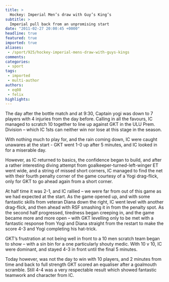 ```yaml
---
title: >
  Hockey: Imperial Men’s draw with Guy’s King’s
subtitle: >
  Imperial pull back from an unpromising start
date: "2011-02-27 20:00:45 +0000"
headline: true
featured: true
imported: true
aliases:
 - /sport/925/hockey-imperial-mens-draw-with-guys-kings
comments:
categories:
 - sport
tags:
 - imported
 - multi-author
authors:
 - eq08
 - felix
highlights:
---
```


The day after the bottle match and at 9:30, Captain yogi was down to 7 players with 4 injuries from the day before. Calling in all the favours, IC managed to scratch 10 together to line up against GKT in the ULU Prem. Division – which IC 1sts can neither win nor lose at this stage in the season.

With nothing much to play for, and the rain coming down, IC were caught unawares at the start - GKT went 1-0 up after 5 minutes, and IC looked in for a miserable day.

However, as IC returned to basics, the confidence began to build, and after a rather interesting diving attempt from goalkeeper-turned-left-winger ET went wide, and a string of missed short corners, IC managed to find the net with their fourth penalty corner of the game courtesy of a Yogi drag-flick, only for GKT to go ahead again from a short corner.

At half time it was 2-1, and IC rallied – we were far from out of this game as we had expected at the start. As the game opened up, and with some fantastic skills from veteran Diana down the right, IC went level with another drag-flick, and then ahead with RSF smashing it in from the penalty spot. As the second half progressed, tiredness began creeping in, and the game became more and more open – with GKT levelling only to be met with a fantastic response from Yogi and Diana straight from the restart to make the score 4-3 and Yogi completing his hat-trick.

GKT’s frustration at not being well in front to a 10 men scratch team began to show – with a sin bin for a one particularly shouty medic. With 10 v 10, IC were dominant, and stayed 4-3 in front until the final 5 minutes.

Today however, was not the day to win with 10 players, and 2 minutes from time and back to full strength GKT scored an equaliser after a goalmouth scramble. Still 4-4 was a very respectable result which showed fantastic teamwork and character from IC.
